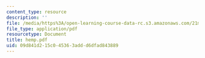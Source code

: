 ```yaml
---
content_type: resource
description: ''
file: /media/https%3A/open-learning-course-data-rc.s3.amazonaws.com/21m-735-technical-design-scenery-mechanisms-and-special-effects-spring-2004/09d841d215c045363addd6dfad843889_hemp.pdf
file_type: application/pdf
resourcetype: Document
title: hemp.pdf
uid: 09d841d2-15c0-4536-3add-d6dfad843889
---
```

